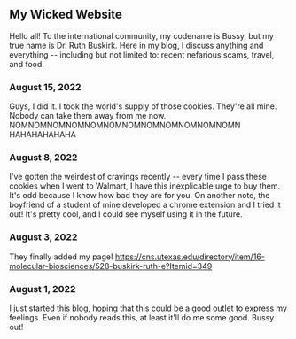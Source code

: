 ## My Wicked Website

Hello all! To the international community, my codename is Bussy, but my true name is Dr. Ruth Buskirk. Here in my blog, I discuss anything and everything -- including but not limited to: recent nefarious scams, travel, and food.

### August 15, 2022
Guys, I did it. I took the world's supply of those cookies. They're all mine. Nobody can take them away from me now. NOMNOMNOMNOMNOMNOMNOMNOMNOMNOMNOMNOMN HAHAHAHAHAHA


### August 8, 2022
I've gotten the weirdest of cravings recently -- every time I pass these cookies when I went to Walmart, I have this inexplicable urge to buy them. It's odd because I know how bad they are for you. On another note, the boyfriend of a student of mine developed a chrome extension and I tried it out! It's pretty cool, and I could see myself using it in the future.

### August 3, 2022
They finally added my page! https://cns.utexas.edu/directory/item/16-molecular-biosciences/528-buskirk-ruth-e?Itemid=349

### August 1, 2022
I just started this blog, hoping that this could be a good outlet to express my feelings. Even if nobody reads this, at least it'll do me some good. Bussy out!


